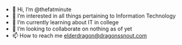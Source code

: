 - 👋 Hi, I’m @thefatminute
- 👀 I’m interested in all things pertaining to Information Technology
- 🌱 I’m currently learning about IT in college
- 💞️ I’m looking to collaborate on nothing as of yet
- 📫 How to reach me elderdragon@dragonssnout.com

<!---
thefatminute/thefatminute is a ✨ special ✨ repository because its `README.md` (this file) appears on your GitHub profile.
You can click the Preview link to take a look at your changes.
--->
